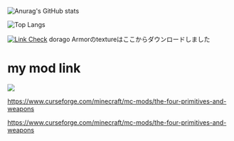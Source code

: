 ![Anurag's GitHub stats](https://github-readme-stats.vercel.app/api?username=hrmcngs&show_icons=true&theme=dark)

![Top Langs](https://github-readme-stats.vercel.app/api/top-langs/?username=hrmcngs&layout=compact)

[![Link Check](https://github.com/janosh/awesome-normalizing-flows/actions/workflows/link-check.yml/badge.svg)](https://github.com/GitPois1x/DragonLoot/tree/1.20/src/main/resources/assets/dragonloot/textures)
dorago Armorのtextureはここからダウンロードしました

# my mod link
![](http://cf.way2muchnoise.eu/full_the-four-primitives-and-weapons_downloads.svg)

https://www.curseforge.com/minecraft/mc-mods/the-four-primitives-and-weapons 

https://www.curseforge.com/minecraft/mc-mods/the-four-primitives-and-weapons

